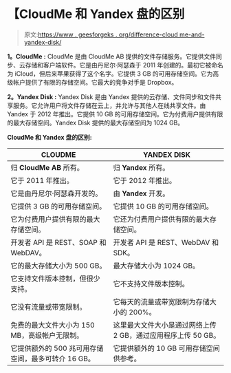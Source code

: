 # 【CloudMe 和 Yandex 盘的区别

> 原文:[https://www . geesforgeks . org/difference-cloud me-and-yandex-disk/](https://www.geeksforgeeks.org/difference-between-cloudme-and-yandex-disk/)

**1。CloudMe :**
CloudMe 是由 CloudMe AB 提供的文件存储服务。它提供文件同步、云存储和客户端软件。它是由丹尼尔·阿瑟森于 2011 年创建的。最初它被命名为 iCloud，但后来苹果获得了这个名字。它提供 3 GB 的可用存储空间。它为高级帐户提供了有限的存储空间。它最大的竞争对手是 Dropbox。

**2。Yandex Disk :**
Yandex Disk 是由 Yandex 提供的云存储、文件同步和文件共享服务。它允许用户将文件存储在云上，并允许与其他人在线共享文件。由 Yandex 于 2012 年推出。它提供 10 GB 的可用存储空间。它为付费用户提供有限的最大存储空间。Yandex Disk 提供的最大存储空间为 1024 GB。

**CloudMe 和 Yandex 盘的区别:**

<center>

| CLOUDME | YANDEX DISK |
| --- | --- |
| 归 **CloudMe AB** 所有。 | 归 **Yandex** 所有。 |
| 它于 2011 年推出。 | 它于 2012 年推出。 |
| 它是由丹尼尔·阿瑟森开发的。 | 由 **Yandex** 开发。 |
| 它提供 3 GB 的可用存储空间。 | 它提供 10 GB 的可用存储空间。 |
| 它为付费用户提供有限的最大存储空间。 | 它还为付费用户提供有限的最大存储空间。 |
| 开发者 API 是 REST、SOAP 和 WebDAV。 | 开发者 API 是 REST、WebDAV 和 SDK。 |
| 它的最大存储大小为 500 GB。 | 最大存储大小为 1024 GB。 |
| 它支持文件版本控制，但很少支持。 | 它不支持文件版本控制。 |
| 它没有流量或带宽限制。 | 它每天的流量或带宽限制为存储大小的 200%。 |
| 免费的最大文件大小为 150 MB，高级帐户无限制。 | 这里最大文件大小是通过网络上传 2 GB，通过应用程序上传 50 GB。 |
| 它提供额外的 500 兆可用存储空间，最多可转介 16 GB。 | 它提供额外的 10 GB 可用存储空间供参考。 |

</center>
